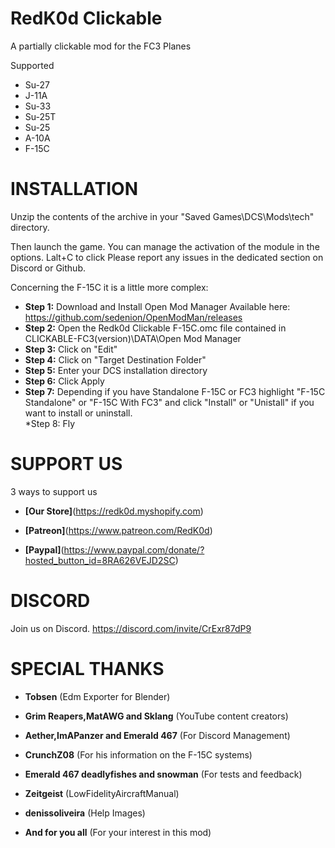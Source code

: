 # RedK0d Clickable
 A partially clickable mod for the FC3 Planes

 Supported
 * Su-27  
 * J-11A  
 * Su-33  
 * Su-25T  
 * Su-25  
 * A-10A  
 * F-15C   

 # INSTALLATION 

Unzip the contents of the archive in your "Saved Games\DCS\Mods\tech" directory.  

Then launch the game. You can manage the activation of the module in the options. Lalt+C to click Please report any issues in the dedicated section on Discord or Github.  

Concerning the F-15C it is a little more complex:  

* __Step 1:__ Download and Install Open Mod Manager Available here: https://github.com/sedenion/OpenModMan/releases  
* __Step 2:__ Open the Redk0d Clickable F-15C.omc file contained in CLICKABLE-FC3(version)\DATA\Open Mod Manager  
* __Step 3:__ Click on "Edit"  
* __Step 4:__ Click on "Target Destination Folder"   
* __Step 5:__ Enter your DCS installation directory  
* __Step 6:__ Click Apply  
* __Step 7:__ Depending if you have Standalone F-15C or FC3 highlight "F-15C Standalone" or "F-15C With FC3" and click "Install" or "Unistall" if you want to install or uninstall.  
*Step 8: Fly  
 
 # SUPPORT US
3 ways to support us 

* __[Our Store]__(https://redk0d.myshopify.com)   

* __[Patreon]__(https://www.patreon.com/RedK0d)   

* __[Paypal]__(https://www.paypal.com/donate/?hosted_button_id=8RA626VEJD2SC)   

 # DISCORD
Join us on Discord. 
https://discord.com/invite/CrExr87dP9

 # SPECIAL THANKS
 * __Tobsen__                               (Edm Exporter for Blender)  
 * __Grim Reapers,MatAWG and Sklang__       (YouTube content creators)  
 * __Aether,ImAPanzer and Emerald 467__     (For Discord Management)  
 * __CrunchZ08__                            (For his information on the F-15C systems)  
 * __Emerald 467 deadlyfishes and snowman__ (For tests and feedback)  
 * __Zeitgeist__                            (LowFidelityAircraftManual)  
 * __denissoliveira__                       (Help Images)  
 
 
 * __And for you all__                      (For your interest in this mod)  


